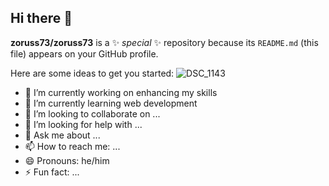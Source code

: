 ## Hi there 👋


**zoruss73/zoruss73** is a ✨ _special_ ✨ repository because its `README.md` (this file) appears on your GitHub profile.

Here are some ideas to get you started:
![DSC_1143](https://github.com/user-attachments/assets/e8d78174-1c6e-4fe3-a22d-b0310c0ab271)

- 🔭 I’m currently working on enhancing my skills
- 🌱 I’m currently learning web development
- 👯 I’m looking to collaborate on ...
- 🤔 I’m looking for help with ...
- 💬 Ask me about ...
- 📫 How to reach me: ...
- 😄 Pronouns: he/him
- ⚡ Fun fact: ...
